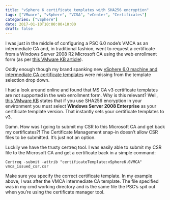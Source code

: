 ```yaml
---
title: "vSphere 6 certificate templates with SHA256 encryption"
tags: ["VMware", "vSphere", "VCSA", "vCenter", "Certificates"]
categories: ["vSphere"]
date: 2017-01-10T10:00:00+10:00
draft: false
---
```


I was just in the middle of configuring a PSC 6.0 node’s VMCA as an intermediate CA and, in traditional fashion, went to request a certificate from a Windows Server 2008 R2 Microsoft CA using the web enrollment form (as per [this VMware KB article](https://kb.vmware.com/selfservice/search.do?cmd=displayKC&docType=kc&docTypeID=DT_KB_1_1&externalId=2112014)).

Oddly enough though my brand spanking new [vSphere 6.0 machine and intermediate CA certificate templates](https://kb.vmware.com/selfservice/search.do?cmd=displayKC&docType=kc&docTypeID=DT_KB_1_1&externalId=2112009) were missing from the template selection drop down.

I had a look around online and found that MS CA v3 certificate templates are not supported in the web enrollment form. Why is this relevant? Well, [this VMware KB](https://kb.vmware.com/selfservice/search.do?cmd=displayKC&docType=kc&docTypeID=DT_KB_1_1&externalId=2112009) states that if you use SHA256 encryption in your environment you must select __Windows Server 2008 Enterprise__ as your certificate template version. That instantly sets your certificate templates to v3.

Damn. How was I going to submit my CSR to this Microsoft CA and get back my certificates?! The Certificate Management snap-in doesn’t allow CSR files to be submitted. It’s just not an option.

Luckily we have the trusty certreq tool. I was easily able to submit my CSR file to the Microsoft CA and get a certificate back in a simple command:

`Certreq -submit -attrib "certificateTemplate:vSphere6.0VMCA" vmca_issued_csr.csr`

Make sure you specify the correct certificate template. In my example above, I was after the VMCA intermediate CA template. The file specified was in my cmd working directory and is the same file the PSC’s spit out when you’re using the certificate manager tool.
